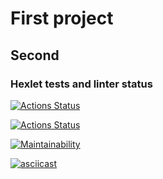 # First project

## Second

### Hexlet tests and linter status

[![Actions Status](https://github.com/setov/frontend-project-lvl1/workflows/hexlet-check/badge.svg)](https://github.com/setov/frontend-project-lvl1/actions)

[![Actions Status](https://github.com/setov/frontend-project-lvl1/workflows/linter-check/badge.svg)](https://github.com/setov/frontend-project-lvl1/actions)

[![Maintainability](https://api.codeclimate.com/v1/badges/d881d050805dffb592de/maintainability)](https://codeclimate.com/github/setov/frontend-project-lvl1/maintainability)

[![asciicast](https://asciinema.org/a/VHDNnB9ZktGMXJYcCmrPkdRkN.svg)](https://asciinema.org/a/VHDNnB9ZktGMXJYcCmrPkdRkN)
